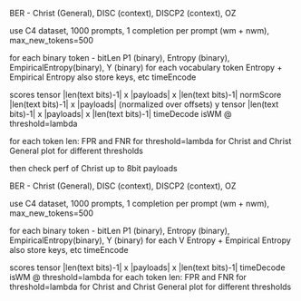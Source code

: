 BER - Christ (General), DISC (context), DISCP2 (context), OZ

use C4 dataset, 1000 prompts, 1 completion per prompt (wm + nwm), max_new_tokens=500

for each binary token - bitLen P1 (binary), Entropy (binary), EmpiricalEntropy(binary), Y (binary)
for each vocabulary token Entropy + Empirical Entropy also
store keys, etc
timeEncode

scores tensor |len(text bits)-1| x |payloads| x |len(text bits)-1| 
normScore |len(text bits)-1| x |payloads| (normalized over offsets)
y tensor |len(text bits)-1|  x |payloads| x |len(text bits)-1|
timeDecode
isWM @ threshold=lambda

for each token len:
    FPR and FNR for threshold=lambda for Christ and Christ General
    plot for different thresholds

then check perf of Christ up to 8bit payloads

BER - Christ (General), DISC (context), DISCP2 (context), OZ

use C4 dataset, 1000 prompts, 1 completion per prompt (wm + nwm), max_new_tokens=500

for each binary token - bitLen P1 (binary), Entropy (binary), EmpiricalEntropy(binary), Y (binary)
for each V Entropy + Empirical Entropy also
store keys, etc
timeEncode

scores tensor |len(text bits)-1| x |payloads| x |len(text bits)-1|
timeDecode
isWM @ threshold=lambda
for each token len:
    FPR and FNR for threshold=lambda for Christ and Christ General
    plot for different thresholds
